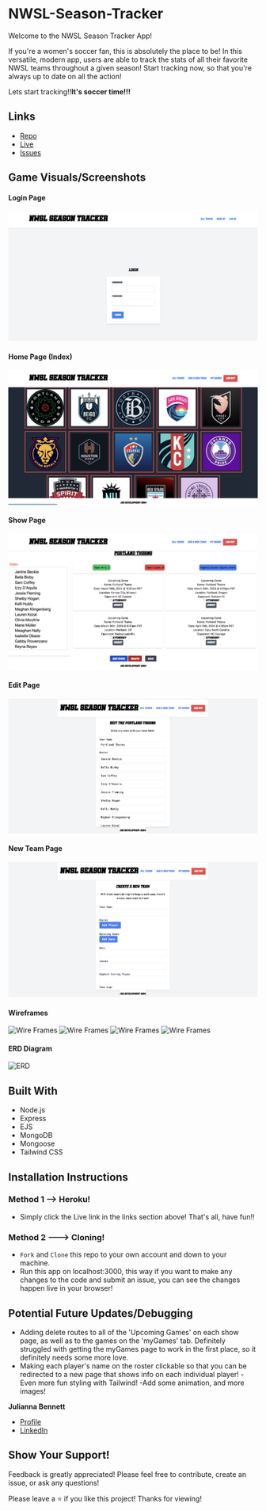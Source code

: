 # NWSL-Season-Tracker

Welcome to the NWSL Season Tracker App! 

If you're a women's soccer fan, this is absolutely the place to be! In this versatile, modern app, users are able to track the stats of all their favorite NWSL teams throughout a given season! Start tracking now, so that you're always up to date on all the action!

Lets start tracking!!**It's soccer time!!!**

## Links
- [Repo](https://github.com/julibennett/NWSL-Season-Tracker 'NWSL-Season-Tracker')
- [Live](https://nwsl-season-tracker-ef89be7e7b8b.herokuapp.com/sessions/new 'Live View') 
- [Issues](https://github.com/julibennett/NWSL-Season-Tracker/issues 'Issues Page')

## Game Visuals/Screenshots

#### Login Page
![NWSL App Login Page](LoginPage.png 'Login Page')

#### Home Page (Index)
![NWSL App Home Page](IndexPage.png 'Index Page')

#### Show Page
![NWSL App Show Page](ShowPage.png 'Show Page')

#### Edit Page
![NWSL Edit Page](EditPage.png 'Edit Page')

#### New Team Page
![NWST App New Team Page](NewPage.png 'New Page')

#### Wireframes
![Wire Frames](homewire.jpg 'Home Wireframe')
![Wire Frames](showwire.jpg 'Show Wireframe')
![Wire Frames](editwire.jpg 'Edit Wireframe')
![Wire Frames](newwire.jpg 'New Wireframe')

#### ERD Diagram
![ERD](erd.jpg 'Home Wireframe')

## Built With

- Node.js
- Express
- EJS
- MongoDB
- Mongoose
- Tailwind CSS

## Installation Instructions

### Method 1 --> Heroku!

- Simply click the Live link in the links section above! That's all, have fun!!

### Method 2 ---> Cloning!

- `Fork` and `Clone` this repo to your own account and down to your machine.
- Run this app on localhost:3000, this way if you want to make any changes to the code and submit an issue, you can see the changes happen live in your browser!

## Potential Future Updates/Debugging

- Adding delete routes to all of the 'Upcoming Games' on each show page, as well as to the games on the 'myGames' tab. Definitely struggled with getting the myGames page to work in the first place, so it definitely needs some more love.
- Making each player's name on the roster clickable so that you can be redirected to a new page that shows info on each individual player!
-Even more fun styling with Tailwind!
-Add some animation, and more images!

**Julianna Bennett**

- [Profile](https://github.com/julibennett 'Julianna Bennett')
- [LinkedIn](https://www.linkedin.com/in/julianna-bennett4/)

## Show Your Support!

Feedback is greatly appreciated! Please feel free to contribute, create an issue, or ask any questions! 

Please leave a ⭐️ if you like this project! Thanks for viewing!